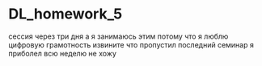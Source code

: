 # DL_homework_5
сессия через три дня а я занимаюсь этим потому что я люблю цифровую грамотность извините что пропустил последний семинар я приболел всю неделю не хожу
